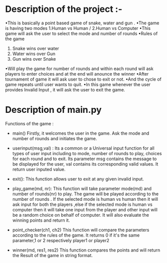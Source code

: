 # Description of the project :-
•This is basically a point based game of snake, water and gun .
•The game is having two modes 1.Human vs Human / 2.Human vs Computer
•This game will ask the user to select the mode and number of rounds
•Rules of the game 
 1. Snake wins over water
 2. Water wins over Gun
 3. Gun wins over Snake

•Will play the game for number of rounds and within each round will ask players to enter choices and at the end will anounce the winner
•After tournament of game it will ask user to chose to exit or not.
•And the cycle of game repeats until user wants to quit.
•In this game whenever the user provides Invalid Input , it will ask the user to exit the game.

# Description of main.py
Functions of the game :
- main()
	Firstly, it welcomes the user in the game.
	Ask the mode and number of rounds and initiates the game.

- userinput(msg,val) : 
      Its a common or a Universal input function for all types of user input including to mode, number of rounds to play, choices for each round and to exit.
      Its parameter msg contains the message to be displayed for the user, val contains its corresponding valid values.
	  It return user inputed value.
     

- exit():
      This function allows user to exit at any given invalid input.

- play_game(md, nr):
	This function will take parameter mode(md) and number of rounds(nr) to play. 
	The game will be played according to the number of rounds .
	If the selected mode is human vs human then it will ask input for both the players
	,else if the selected mode is human vs computer then it will take one input from the player and other input will be a random choice on behalf of computer.
	It will also evaluate the winning points and return it.	

- point_checker(ch1, ch2)
	This function will compare the parameters according to the rules of the game.
	It returns 0 if it's the same parameter,1 or 2 respectively player1 or player2
	

- winner(md, res1, res2)
	This function compares the points and will return the Result of the game in string format. 